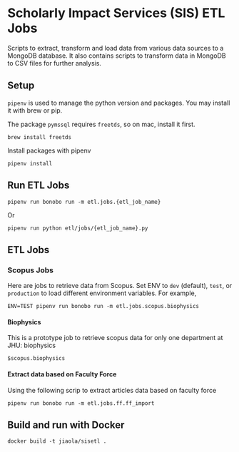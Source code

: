 # Scholarly Impact Services (SIS) ETL Jobs

Scripts to extract, transform and load data from various data sources to a MongoDB database. 
It also contains scripts to transform data in MongoDB to CSV files for further analysis.

## Setup

`pipenv` is used to manage the python version and packages. You may install it with brew or pip. 

The package `pymssql` requires `freetds`, so on mac, install it first. 

```
brew install freetds 
```

Install packages with pipenv

```
pipenv install
``` 

## Run ETL Jobs

```
pipenv run bonobo run -m etl.jobs.{etl_job_name}
```

Or

```
pipenv run python etl/jobs/{etl_job_name}.py 
```

## ETL Jobs

### Scopus Jobs

Here are jobs to retrieve data from Scopus. Set ENV to `dev` (default), `test`, or `production` to load
different environment variables. For example,

```
ENV=TEST pipenv run bonobo run -m etl.jobs.scopus.biophysics 
```

#### Biophysics

This is a prototype job to retrieve scopus data for only one department at JHU: biophysics

```
$scopus.biophysics 
```

#### Extract data based on Faculty Force

Using the following scrip to extract articles data based on faculty force

``` 
pipenv run bonobo run -m etl.jobs.ff.ff_import
```

## Build and run with Docker

```
docker build -t jiaola/sisetl .
```


